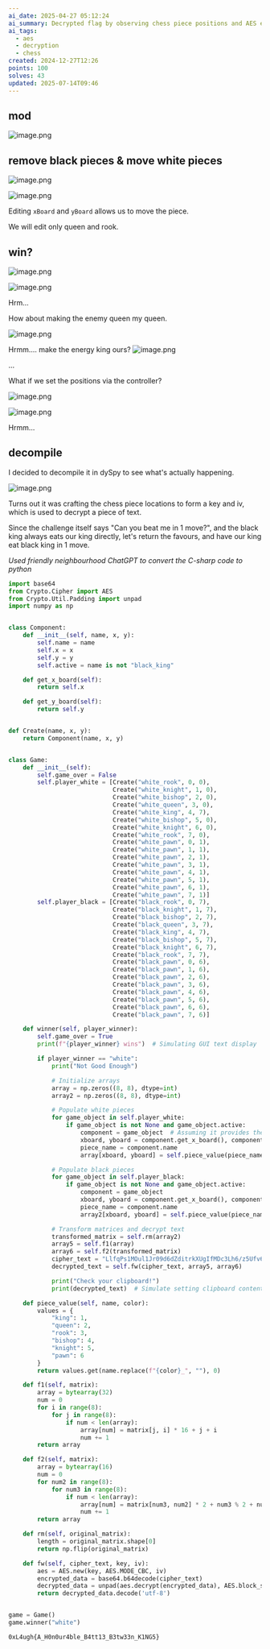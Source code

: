 ```yaml
---
ai_date: 2025-04-27 05:12:24
ai_summary: Decrypted flag by observing chess piece positions and AES encryption
ai_tags:
  - aes
  - decryption
  - chess
created: 2024-12-27T12:26
points: 100
solves: 43
updated: 2025-07-14T09:46
---
```


## mod
![image.png](https://res.cloudinary.com/kumonochisanaka/image/upload/v1735320415/2024/12/0b089ef7463ae954d67c5361ac6b9b78.png)

## remove black pieces & move white pieces

![image.png](https://res.cloudinary.com/kumonochisanaka/image/upload/v1735320645/2024/12/57ee7c9ebf6f4cd63802d28dbbd8e686.png)

![image.png](https://res.cloudinary.com/kumonochisanaka/image/upload/v1735320515/2024/12/8ec2e70a5c12e06f6fa690f06d89ca57.png)

Editing `xBoard` and `yBoard` allows us to move the piece.

We will edit only queen and rook.

## win?

![image.png](https://res.cloudinary.com/kumonochisanaka/image/upload/v1735320777/2024/12/b28bcafcf631618aa6f875fb89f0672c.png)

![image.png](https://res.cloudinary.com/kumonochisanaka/image/upload/v1735320889/2024/12/62d8329f32bc45ca4eaa13208b13852e.png)

Hrm...

How about making the enemy queen my queen.

![image.png](https://res.cloudinary.com/kumonochisanaka/image/upload/v1735321954/2024/12/3e602652bb679dcb506750efd90f4ad4.png)

Hrmm.... make the energy king ours?
![image.png](https://res.cloudinary.com/kumonochisanaka/image/upload/v1735322060/2024/12/e4f46f40f5152f67d59c6b38ef632ee1.png)

...

What if we set the positions via the controller?

![image.png](https://res.cloudinary.com/kumonochisanaka/image/upload/v1735322278/2024/12/9615628e0c548edecf06acb374496358.png)

![image.png](https://res.cloudinary.com/kumonochisanaka/image/upload/v1735322349/2024/12/e1444581797e4b7295f8220d9c7f3967.png)

Hrmm...

## decompile

I decided to decompile it in dySpy to see what's actually happening.

![image.png](https://res.cloudinary.com/kumonochisanaka/image/upload/v1735326595/2024/12/e3b1d4e3545383e10b5efe174c916ab9.png)

Turns out it was crafting the chess piece locations to form a key and iv, which is used to decrypt a piece of text.

Since the challenge itself says "Can you beat me in 1 move?", and the black king always eats our king directly, let's return the favours, and have our king eat black king in 1 move.

*Used friendly neighbourhood ChatGPT to convert the C-sharp code to python*

```python
import base64
from Crypto.Cipher import AES
from Crypto.Util.Padding import unpad
import numpy as np


class Component:
    def __init__(self, name, x, y):
        self.name = name
        self.x = x
        self.y = y
        self.active = name is not "black_king"

    def get_x_board(self):
        return self.x

    def get_y_board(self):
        return self.y


def Create(name, x, y):
    return Component(name, x, y)


class Game:
    def __init__(self):
        self.game_over = False
        self.player_white = [Create("white_rook", 0, 0),
                             Create("white_knight", 1, 0),
                             Create("white_bishop", 2, 0),
                             Create("white_queen", 3, 0),
                             Create("white_king", 4, 7),
                             Create("white_bishop", 5, 0),
                             Create("white_knight", 6, 0),
                             Create("white_rook", 7, 0),
                             Create("white_pawn", 0, 1),
                             Create("white_pawn", 1, 1),
                             Create("white_pawn", 2, 1),
                             Create("white_pawn", 3, 1),
                             Create("white_pawn", 4, 1),
                             Create("white_pawn", 5, 1),
                             Create("white_pawn", 6, 1),
                             Create("white_pawn", 7, 1)]
        self.player_black = [Create("black_rook", 0, 7),
                             Create("black_knight", 1, 7),
                             Create("black_bishop", 2, 7),
                             Create("black_queen", 3, 7),
                             Create("black_king", 4, 7),
                             Create("black_bishop", 5, 7),
                             Create("black_knight", 6, 7),
                             Create("black_rook", 7, 7),
                             Create("black_pawn", 0, 6),
                             Create("black_pawn", 1, 6),
                             Create("black_pawn", 2, 6),
                             Create("black_pawn", 3, 6),
                             Create("black_pawn", 4, 6),
                             Create("black_pawn", 5, 6),
                             Create("black_pawn", 6, 6),
                             Create("black_pawn", 7, 6)]

    def winner(self, player_winner):
        self.game_over = True
        print(f"{player_winner} wins")  # Simulating GUI text display

        if player_winner == "white":
            print("Not Good Enough")

            # Initialize arrays
            array = np.zeros((8, 8), dtype=int)
            array2 = np.zeros((8, 8), dtype=int)

            # Populate white pieces
            for game_object in self.player_white:
                if game_object is not None and game_object.active:
                    component = game_object  # Assuming it provides the required attributes
                    xboard, yboard = component.get_x_board(), component.get_y_board()
                    piece_name = component.name
                    array[xboard, yboard] = self.piece_value(piece_name, "white")

            # Populate black pieces
            for game_object in self.player_black:
                if game_object is not None and game_object.active:
                    component = game_object
                    xboard, yboard = component.get_x_board(), component.get_y_board()
                    piece_name = component.name
                    array2[xboard, yboard] = self.piece_value(piece_name, "black")

            # Transform matrices and decrypt text
            transformed_matrix = self.rm(array2)
            array5 = self.f1(array)
            array6 = self.f2(transformed_matrix)
            cipher_text = "LlfqPs1MOul1Jr09d6dZditrkXUgIfMDc3Lh6/z5Ufv6E2G8ARHNvE7xQ9jrGBRg"
            decrypted_text = self.fw(cipher_text, array5, array6)

            print("Check your clipboard!")
            print(decrypted_text)  # Simulate setting clipboard content

    def piece_value(self, name, color):
        values = {
            "king": 1,
            "queen": 2,
            "rook": 3,
            "bishop": 4,
            "knight": 5,
            "pawn": 6
        }
        return values.get(name.replace(f"{color}_", ""), 0)

    def f1(self, matrix):
        array = bytearray(32)
        num = 0
        for i in range(8):
            for j in range(8):
                if num < len(array):
                    array[num] = matrix[j, i] * 16 + j + i
                    num += 1
        return array

    def f2(self, matrix):
        array = bytearray(16)
        num = 0
        for num2 in range(8):
            for num3 in range(8):
                if num < len(array):
                    array[num] = matrix[num3, num2] * 2 + num3 % 2 + num2 % 2
                    num += 1
        return array

    def rm(self, original_matrix):
        length = original_matrix.shape[0]
        return np.flip(original_matrix)

    def fw(self, cipher_text, key, iv):
        aes = AES.new(key, AES.MODE_CBC, iv)
        encrypted_data = base64.b64decode(cipher_text)
        decrypted_data = unpad(aes.decrypt(encrypted_data), AES.block_size)
        return decrypted_data.decode('utf-8')


game = Game()
game.winner("white")
```

```flag
0xL4ugh{A_H0n0ur4ble_B4tt13_B3tw33n_K1NG5}
```